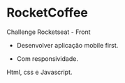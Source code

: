 # RocketCoffee
Challenge Rocketseat - Front

- Desenvolver aplicação mobile first.

- Com responsividade.

Html, css e Javascript.

